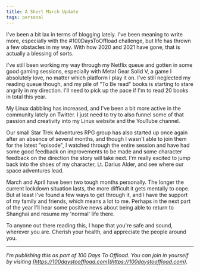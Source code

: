 ```yaml
---
title: A Short March Update
tags: personal
---
```


I've been a bit lax in terms of blogging lately. I've been meaning to write more, especially with the #100DaysToOffload challenge, but life has thrown a few obstacles in my way. With how 2020 and 2021 have gone, that is actually a blessing of sorts.

I've still been working my way through my Netflix queue and gotten in some good gaming sessions, especially with Metal Gear Solid V, a game I absolutely love, no matter which platform I play it on. I've still neglected my reading queue though, and my pile of "To Be read" books is starting to stare angrily in my direction. I'll need to pick up the pace if I'm to read 20 books in total this year.

My Linux dabbling has increased, and I've been a bit more active in the community lately on Twitter. I just need to try to also funnel some of that passion and creativity into my Linux website and the YouTube channel.

Our small Star Trek Adventures RPG group has also started up once again after an absence of several months, and though I wasn't able to join them for the latest "episode", I watched through the entire session and have had some good feedback on improvements to be made and some character feedback on the direction the story will take next. I'm really excited to jump back into the shoes of my character, Lt. Darius Alder, and see where our space adventures lead.

March and April have been two tough months personally. The longer the current lockdown situation lasts, the more difficult it gets mentally to cope. But at least I've found a few ways to get through it, and I have the support of my family and friends, which means a lot to me. Perhaps in the next part of the year I'll hear some positive news about being able to return to Shanghai and resume my 'normal' life there.

To anyone out there reading this, I hope that you're safe and sound, wherever you are. Cherish your health, and appreciate the people around you.

-----

*I’m publishing this as part of 100 Days To Offload. You can join in yourself by visiting [https://100daystooffload.com](https://100daystooffload.com).*
